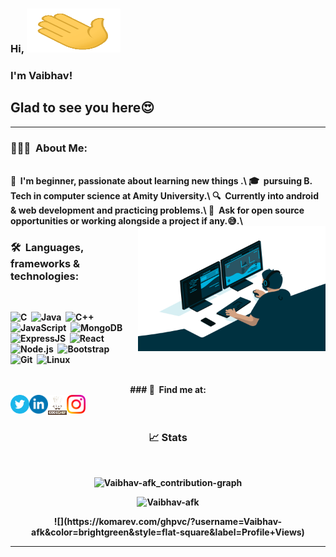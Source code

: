 ### <strong>Hi<strong/>, <img src="wave.gif" alt="hi"  width=150 height=70 />
### <strong>I'm Vaibhav!<strong/>
## Glad to see you here😍
---

### 👨🏻‍💻 &nbsp;About Me:
<br/>
🚀 &nbsp;I'm beginner, passionate about learning new things .\
🎓 &nbsp;pursuing B. Tech in computer science at Amity University.\
🔍 &nbsp;Currently into android & web development and practicing problems.\
🤝 &nbsp;Ask for open source opportunities or working alongside a project if any.😅.\

<img align="right" alt="GIF" src="pics/code.gif?raw=true" width="300" height="200" />

<br />

### 🛠 &nbsp;Languages, frameworks & technologies:
<br/>

![C](https://img.shields.io/badge/-C-05122A?style=flat&logo=C&logoColor=A8B9CC)&nbsp;
![Java](https://img.shields.io/badge/-Java-05122A?style=flat&logo=java&logoColor=FFFF00)&nbsp;
![C++](https://img.shields.io/badge/-C++-05122A?style=flat&logo=C%2B%2B&logoColor=00599C)&nbsp;
![JavaScript](https://img.shields.io/badge/-JavaScript-05122A?style=flat&logo=javascript)&nbsp;
![MongoDB](https://img.shields.io/badge/-MongoDB-05122A?style=flat&logo=mongodb)&nbsp;
![ExpressJS](https://img.shields.io/badge/-Express-05122A?style=flat&logo=express)&nbsp;
![React](https://img.shields.io/badge/-React-05122A?style=flat&logo=react)&nbsp;
![Node.js](https://img.shields.io/badge/-Node.js-05122A?style=flat&logo=node.js)&nbsp;
![Bootstrap](https://img.shields.io/badge/-Bootstrap-05122A?style=flat&logo=bootstrap&logoColor=563D7C)\
![Git](https://img.shields.io/badge/-Git-05122A?style=flat&logo=git)&nbsp;
![Linux](https://img.shields.io/badge/-Linux-05122A?style=flat&logo=linux)&nbsp;

<br />

<div align="center">
### 🤝 &nbsp;Find me at:
<br/>
<a href="https://twitter.com/_trueVaibhav">
  <img align="left" alt="Vaibhav | Twitter" width="30px" src="icons/twitter.svg" />
</a>

<a href="https://www.linkedin.com/in/truevaibhav/">
  <img align="left" alt="Vaibhav | LinkedIN" width="30px" src="icons/linkedin.svg" />
</a>

<a href="https://www.codechef.com/users/truevaibhav">
  <img align="left" alt="Vaibhav | Codechef" width="30px" src="icons/codechef.png" />
</a>

<a href="https://www.instagram.com/_truevaibhav/">
  <img align="left" alt="Vaibhav | Instagram" width="30px" src="icons/instagram.png" />
</a>
<div/>

<br />
<br/>

### 📈 Stats
<br/>
<p align ="center"> <img src="https://activity-graph.herokuapp.com/graph?username=Vaibhav-afk&theme=dracula" alt="Vaibhav-afk_contribution-graph"/>
<br />

<p align="center"> <img src="https://github-readme-stats.vercel.app/api?username=Vaibhav-afk&count_private=true&theme=radical&show_icons=true" alt="Vaibhav-afk" />

<div align="center">
![](https://komarev.com/ghpvc/?username=Vaibhav-afk&color=brightgreen&style=flat-square&label=Profile+Views)
<div/>  

---
